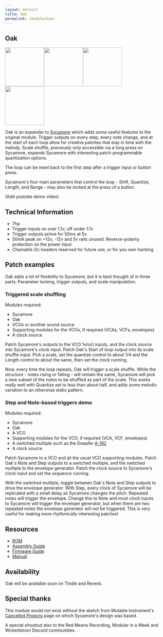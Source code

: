 ```yaml
---
layout: default
title: Oak
permalink: /module/oak/
---
```


## Oak

<a href="../../images/oak/oak-front2.jpg" target="_blank"><img title="" src="../../images/oak/oak-front2-thumb.jpg" alt="" height="128" width="128"></a><a href="../../images/oak/oak-side.jpg" target="_blank"><img src="../../images/oak/oak-side-thumb.jpg" height="128" width="128" /></a><a href="../../images/oak/oak-rear.jpg" target="_blank"><img src="../../images/oak/oak-rear-thumb.jpg" height="128" width="128" /></a><a href="../../images/oak/oak-pcbs.jpg" target="_blank"><img src="../../images/oak/oak-pcbs-thumb.jpg" height="128" width="128" /></a>

Oak is an expander to [Sycamore](../sycamore) which adds some useful features to the original module. Trigger outputs on every step, every note change, and at the start of each loop allow for creative patches that stay in time with the melody. Scale shuffle, previously only accessible via a long press on Sycamore, expands Sycamore with interesting patch-programmable quantization options.

The loop can be reset back to the first step after a trigger input or button press.

Sycamore's four main parameters that control the loop - Shift, Quantize, Length, and Range - may also be locked at the press of a button.

(Add youtube demo video)

<!-- {% include youtube.html id="Z_jfuflqjoc" %} -->

## Technical Information

- 7hp
- Trigger inputs on over 1.1v, off under 1.1v
- Trigger outputs active for 50ms at 5v
- 50mA peak on +12v, -12v and 5v rails unused. Reverse-polarity protection on the power input
- Chainable i2c headers reserved for future use, or for you own hacking

## Patch examples

Oak adds a lot of flexibility to Sycamore, but it is best thought of in three parts: Parameter locking, trigger outputs, and scale manipulation.

### Triggered scale shuffling

Modules required:

- Sycamore
- Oak
- VCOs or another sound source
- Supporting modules for the VCOs, if required (VCAs, VCFs, envelopes)
- A clock source

Patch Sycamore's outputs to the VCO 1v/oct inputs, and the clock source into Sycamore's clock input. Patch Oak's Start of loop output into its scale shuffle input. Pick a scale, set the quantize control to about 1/4 and the Length control to about the same, then set the clock running. 

Now, every time the loop repeats, Oak will trigger a scale shuffle. While the structure - notes rising or falling - will remain the same, Sycamore will pick a new subset of the notes to be shuffled as part of the scale. This works really well with Quantize set to less than about half, and adds some melodic variation to an otherwise static pattern.

### Step and Note-based triggers demo

Modules required:

- Sycamore
- Oak
- A VCO
- Supporting modules for the VCO, if required (VCA, VCF, envelopes)
- A switched multiple such as the Doepfer [A-182](https://doepfer.de/a182.htm)
- A clock source

Patch Sycamore to a VCO and all the usual VCO supporting modules. Patch Oak's Note and Step outputs to a switched multiple, and the switched multiple to the envelope generator. Patch the clock source to Sycamore's clock input and set the sequence running.

With the switched multiple, toggle between Oak's Note and Step outputs to drive the envelope generator. With Step, every clock of Sycamore will be replicated with a small delay as Sycamore changes the pitch. Repeated notes will trigger the envelope. Change this to Note and most clock inputs to Sycamore will trigger the envelope generator, but when there are two repeated notes the envelope generator will not be triggered. This is very useful for making more rhythmically interesting patches!

## Resources

- [BOM](https://github.com/tpcarlson/synth-diy/blob/main/oak/BOM.md)
- [Assembly Guide](https://github.com/tpcarlson/synth-diy/blob/main/oak/ASSEMBLY.md)
- [Firmware Guide](https://github.com/tpcarlson/synth-diy/blob/main/oak/FIRMWARE.md)
- [Manual](https://github.com/tpcarlson/synth-diy/blob/main/oak/MANUAL.md)

## Availability

Oak will be available soon on TIndie and Reverb.

<!-- Sycamore is available as a [kit from Tindie](https://www.tindie.com/products/divergentwaves/sycamore/), or as a built module on [Reverb](https://reverb.com/uk/item/80138906-divergent-waves-sycamore). -->

## Special thanks

This module would not exist without the sketch from Mutable Instrument's [Cancelled Projects](https://pichenettes.github.io/mutable-instruments-documentation/trivia_and_history/cancelled_projects/) page on which Sycamore's design was based.

A special shoutout also to the Red Means Recording, Modular in a Week and Winterbloom Discord communities.